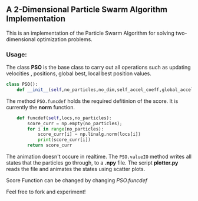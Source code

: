 <h2> A 2-Dimensional Particle Swarm Algorithm Implementation </h2>

This is an implementation of the Particle Swarm Algorithm for solving two-dimensional optimization problems.


<h3> Usage: </h3>

The class **PSO** is the base class to carry out all operations such as updating velocities , positions, global best, local best position values.

```python
class PSO():
    def __init__(self,no_particles,no_dim,self_accel_coeff,global_accel_coeff,dt):
```

The method ```PSO.funcdef``` holds the required defitinion of the score. It is currently the __norm__ function.

```python
    def funcdef(self,locs,no_particles):
        score_curr = np.empty(no_particles);
        for i in range(no_particles):
            score_curr[i] = np.linalg.norm(locs[i])
            print(score_curr[i])
        return score_curr
```

The animation doesn't occure in realtime. The ```PSO.valueIO``` method writes all states that the particles go through, to a __.npy__ file. The script __plotter.py__ reads the file and animates the states using scatter plots.


Score Function can be changed by changing *PSO.funcdef*


Feel free to fork and experiment!




